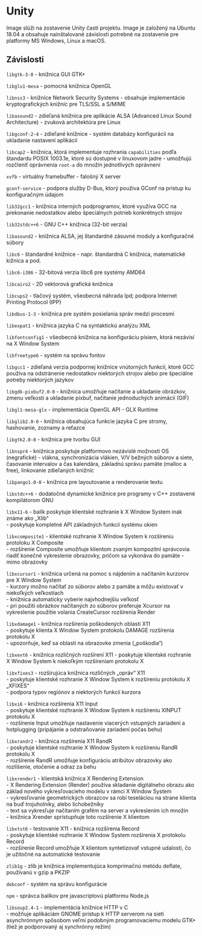 # Unity

Image slúži na zostavenie Unity časti projektu. Image je založený na Ubuntu 18.04 a obsahuje nainštalované závislosti potrebné na zostavenie pre platformy MS Windows, Linux a macOS.

## Závislosti
`libgtk-3-0` - knižnica GUI GTK+

`libglu1-mesa` - pomocná knižnica OpenGL

`libnss3` - knižnice Network Security Systems - obsahuje implementácie kryptografických knižníc pre TLS/SSL a S/MIME

`libasound2` - zdieľaná knižnica pre aplikácie ALSA (Advanced Linux Sound Architecture) - zvuková architektúra pre Linux

`libgconf-2-4` - zdieľané knižnice - systém databázy konfigurácií na ukladanie nastavení aplikácií

`libcap2` - knižnica, ktorá implementuje rozhrania `capabilities` podľa štandardu POSIX 1003.1e, ktoré sú dostupné v linuxovom jadre - umožňujú rozčleniť oprávnenia `root-a` do množín jednotlivých oprávnení

`xvfb` - virtuálny framebuffer - falošný X server

`gconf-service` - podpora služby D-Bus, ktorý používa GConf na prístup ku konfiguračným údajom

`lib32gcc1` - knižnica interných podprogramov, ktoré využíva GCC na prekonanie nedostatkov alebo špeciálnych potrieb konkrétnych strojov

`lib32stdc++6` - GNU C++ knižnica (32-bit verzia)

`libasound2` - knižnica ALSA, jej štandardné zásuvné moduly a konfiguračné súbory

`libc6` - štandardné knižnice - napr. štandardná C knižnica, matematické kižnica a pod.

`libc6-i386` - 32-bitová verzia libc6 pre systémy AMD64

`libcairo2` - 2D vektorová grafická knižnica

`libcups2` - tlačový systém, všeobecná náhrada lpd; podpora Internet Printing Protocol (IPP)

`libdbus-1-3` - knižnica pre systém posielania správ medzi procesmi

`libexpat1` - knižnica jazyka C na syntaktickú analýzu XML

`libfontconfig1` - všeobecná knižnica na konfiguráciu písiem, ktorá nezávisí na X Window System

`libfreetype6` - systém na správu fontov

`libgcc1` - zdieľaná verzia podpornej knižnice vnútorných funkcií, ktoré GCC používa na odstránenie nedostatkov niektorých strojov alebo pre špeciálne potreby niektorých jazykov

`libgdk-pixbuf2.0-0` - knižnica umožňuje načítanie a ukladanie obrázkov, zmenu veľkosti a ukladanie pixbuf, načítanie jednoduchých animácií (GIF)

`libgl1-mesa-glx` - implementácia OpenGL API - GLX Runtime

`libglib2.0-0` - knižnica obsahujúca funkcie jazyka C pre stromy, hashovanie, zoznamy a reťazce

`libgtk2.0-0` - knižnica pre tvorbu GUI

`libnspr4` - knižnica poskytuje platformovo nezávislé možnosti OS (negrafické) - vlákna, synchronizácia vlákien, V/V bežných súborov a siete, časovanie intervalov a čas kalendára, základnú správu pamäte (malloc a free), linkovanie zdieľaných knižníc

`libpango1.0-0` - knižnica pre layoutovanie a renderovanie textu

`libstdc++6` - dodatočné dynamické knižnice pre programy v C++ zostavené kompilátorom GNU

`libx11-6` - balík poskytuje klientské rozhranie k X Window System inak známe ako „Xlib“  
           - poskytuje kompletné API základných funkcií systému okien

`libxcomposite1` - klientské rozhranie X Window System k rozšíreniu protoloku X Composite  
                 - rozšírenie Composite umožňuje klientom zvaným kompozitní správcovia riadiť konečné vykreslenie obrazovky, pričom sa vykonáva do pamäte - mimo obrazovky

`libxcursor1` - knižnica určená na pomoc s nájdením a načítaním kurzorov pre X Window System  
              - kurzory možno načítať zo súborov alebo z pamäte a môžu existovať v niekoľkých veľkostiach  
              - knižnica automaticky vyberie najvhodnejšiu veľkosť  
              - pri použití obrázkov načítaných zo súborov preferuje Xcursor na vykreslenie použitie volania CreateCursor rozšírenia Render

`libxdamage1` - knižnica rozšírenia poškodených oblastí X11  
              - poskytuje klienta X Window System protokolu DAMAGE rozšírenia protokolu X  
              - upozorňuje, keď sa oblasti na obrazovke zmenia („poškodia“)

`libxext6` - knižnica rozličných rozšírení X11 - poskytuje klientské rozhranie X Window System k niekoľkým rozšíreniam protokolu X

`libxfixes3` - rozširujúca knižnica rozličných „opráv“ X11  
             - poskytuje klientské rozhranie X Window System k rozšíreniu protokolu X „XFIXES“  
             - podpora typov regiónov a niektorých funkcií kurzora

`libxi6` - knižnica rozšírenia X11 Input  
         - poskytuje klientské rozhranie X Window System k rozšíreniu XINPUT protokolu X  
         - rozšírenie Input umožňuje nastavenie viacerých vstupných zariadení a hotplugging (pripájanie a odstraňovanie zariadení počas behu)

`libxrandr2` - knižnica rozšírenia X11 RandR  
             - poskytuje klientské rozhranie X Window System k rozšíreniu RandR protokolu X  
             - rozšírenie RandR umožňuje konfiguráciu atribútov obrazovky ako rozlíšenie, otočenie a odraz za behu

`libxrender1` - klientská knižnica X Rendering Extension  
              - X Rendering Extension (Render) používa skladanie digitálneho obrazu ako základ nového vykresľovacieho modelu v rámci X Window System  
              - vykresľovanie geometrických obrazcov sa robí teseláciou na strane klienta na buď trojuholníky, alebo lichobežníky  
              - text sa vykresľuje načítaním grafém na server a vykreslením ich množín  
              - knižnica Xrender sprístupňuje toto rozšírenie X klientom

`libxtst6` - testovanie X11 - knižnica rozšírenia Record  
           - poskytuje klientské rozhranie X Window System rozšírenia X protokolu Record  
           - rozšírenie Record umožňuje X klientom syntetizovať vstupné udalosti, čo je užitočné na automatické testovanie

`zlib1g` - zlib je knižnica implementujúca komprimačnú metódu deflate, používanú v gzip a PKZIP

`debconf` - systém na správu konfigurácie

`npm` - správca balíkov pre javascriptovú platformu Node.js

`libsoup2.4-1` - implementácia knižnice HTTP v C  
               - možňuje aplikáciám GNOME prístup k HTTP serverom na sieti asynchrónnym spôsobom veľmi podobným programovaciemu modelu GTK+ (tiež je podporovaný aj synchrónny režim)
